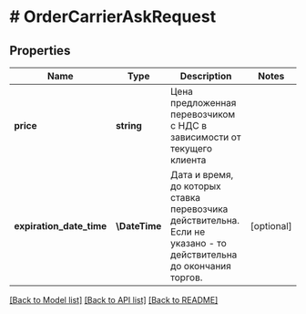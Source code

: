 # # OrderCarrierAskRequest

## Properties

Name | Type | Description | Notes
------------ | ------------- | ------------- | -------------
**price** | **string** | Цена предложенная перевозчиком с НДС в зависимости от текущего клиента |
**expiration_date_time** | **\DateTime** | Дата и время, до которых ставка перевозчика действительна. Если не указано - то действительна до окончания торгов. | [optional]

[[Back to Model list]](../../README.md#models) [[Back to API list]](../../README.md#endpoints) [[Back to README]](../../README.md)
